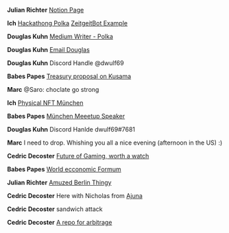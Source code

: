 **Julian Richter**
[Notion Page](https://www.notion.so/Polkadot-Ambassador-Hub-0dbd900ca97e4422964ea69d83d7f3e8)

**Ich**
[Hackathong Polka](https://www.polkadotglobalseries.com/)
[ZeitgeitBot Example](https://polkadot.polkassembly.io/treasury/170)

**Douglas Kuhn**
[Medium Writer - Polka](https://medium.com/@dwulf69)

**Douglas Kuhn**
[Email Douglas](kuhn.on.kash@gmail.com)

**Douglas Kuhn**
Discord Handle @dwulf69

**Babes Papes**
[Treasury proposal on Kusama](https://kusama.polkassembly.io/post/2406)

**Marc**
@Saro: choclate go strong

**Ich**
[Physical NFT München](https://www.twinu.com/)

**Babes Papes**
[München Meeetup Speaker](bfc.vc)

**Douglas Kuhn**
Discord Hanlde dwulf69#7681

**Marc**
I need to drop. Whishing you all a nice evening (afternoon in the US) :)

**Cedric Decoster**
[Future of Gaming, worth a watch](https://www.youtube.com/watch?v=UbFWxUGHYVY)

**Babes Papes**
[World ecconomic Formum](https://www.weforum.org/events/world-economic-forum-annual-meeting-2023/sessions/finding-the-right-balance-for-crypto)

**Julian Richter**
[Amuzed Berlin Thingy](https://amuzed.io/)

**Cedric Decoster**
Here with Nicholas from  [Ajuna](https://www.youtube.com/watch?v=bUlAKEjFtNE)

**Cedric Decoster**
sandwich attack

**Cedric Decoster**
[A repo for arbitrage](https://github.com/hummingbot/hummingbot)
